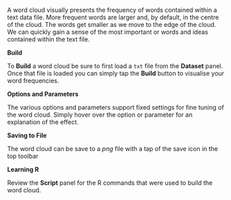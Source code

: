 A word cloud visually presents the frequency of words contained within
a text data file. More frequent words are larger and, by default, in
the centre of the cloud. The words get smaller as we move to the edge
of the cloud. We can quickly gain a sense of the most important or
words and ideas contained within the text file.

**Build**

To **Build** a word cloud be sure to first load a `txt` file from the
**Dataset** panel. Once that file is loaded you can simply tap the
**Build** button to visualise your word frequencies.

**Options and Parameters**

The various options and parameters support fixed settings for fine
tuning of the word cloud. Simply hover over the option or parameter
for an explanation of the effect.

**Saving to File**

The word cloud can be save to a *png* file with a tap of the save icon
in the top toolbar

**Learning R**

Review the **Script** panel for the R commands that were used to build
the word cloud.
